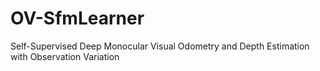 # OV-SfmLearner
Self-Supervised Deep Monocular Visual Odometry and Depth Estimation with Observation Variation
